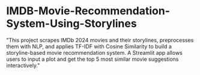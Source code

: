 # IMDB-Movie-Recommendation-System-Using-Storylines
"This project scrapes IMDb 2024 movies and their storylines, preprocesses them with NLP, and applies TF-IDF with Cosine Similarity to build a storyline-based movie recommendation system. A Streamlit app allows users to input a plot and get the top 5 most similar movie suggestions interactively."
